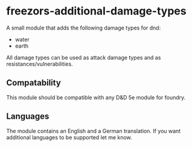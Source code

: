 # freezors-additional-damage-types

A small module that adds the following damage types for dnd:
- water
- earth

All damage types can be used as attack damage types and as resistances/vulnerabilities.

## Compatability
This module should be compatible with any D&D 5e module for foundry.

## Languages
The module contains an English and a German translation. If you want additional languages to be supported let me know.
